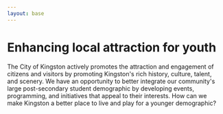```yaml
---
layout: base
---
```


# Enhancing local attraction for youth

The City of Kingston actively promotes the attraction and engagement of citizens 
and visitors by promoting Kingston's rich history, culture, talent, and scenery. 
We have an opportunity to better integrate our community's 
large post-secondary student demographic 
by developing events, programming, and initiatives that appeal to their interests. 
How can we make Kingston a better place to live and play for a younger demographic?
